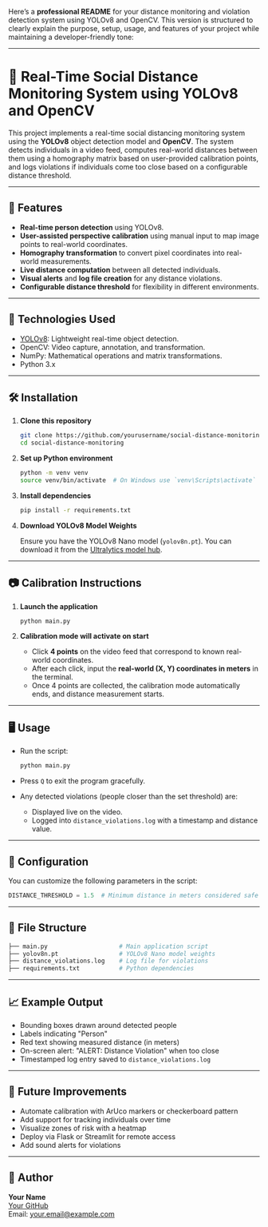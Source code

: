 Here’s a **professional README** for your distance monitoring and violation detection system using YOLOv8 and OpenCV. This version is structured to clearly explain the purpose, setup, usage, and features of your project while maintaining a developer-friendly tone:

---

# 📏 Real-Time Social Distance Monitoring System using YOLOv8 and OpenCV

This project implements a real-time social distancing monitoring system using the **YOLOv8** object detection model and **OpenCV**. The system detects individuals in a video feed, computes real-world distances between them using a homography matrix based on user-provided calibration points, and logs violations if individuals come too close based on a configurable distance threshold.

---

## 🚀 Features

- **Real-time person detection** using YOLOv8.
- **User-assisted perspective calibration** using manual input to map image points to real-world coordinates.
- **Homography transformation** to convert pixel coordinates into real-world measurements.
- **Live distance computation** between all detected individuals.
- **Visual alerts** and **log file creation** for any distance violations.
- **Configurable distance threshold** for flexibility in different environments.

---

## 🧠 Technologies Used

- [YOLOv8](https://github.com/ultralytics/ultralytics): Lightweight real-time object detection.
- OpenCV: Video capture, annotation, and transformation.
- NumPy: Mathematical operations and matrix transformations.
- Python 3.x

---

## 🛠️ Installation

1. **Clone this repository**
   ```bash
   git clone https://github.com/yourusername/social-distance-monitoring.git
   cd social-distance-monitoring
   ```

2. **Set up Python environment**
   ```bash
   python -m venv venv
   source venv/bin/activate  # On Windows use `venv\Scripts\activate`
   ```

3. **Install dependencies**
   ```bash
   pip install -r requirements.txt
   ```

4. **Download YOLOv8 Model Weights**

   Ensure you have the YOLOv8 Nano model (`yolov8n.pt`). You can download it from the [Ultralytics model hub](https://github.com/ultralytics/ultralytics/releases).

---

## 📷 Calibration Instructions

1. **Launch the application**
   ```bash
   python main.py
   ```

2. **Calibration mode will activate on start**
   - Click **4 points** on the video feed that correspond to known real-world coordinates.
   - After each click, input the **real-world (X, Y) coordinates in meters** in the terminal.
   - Once 4 points are collected, the calibration mode automatically ends, and distance measurement starts.

---

## 🖥️ Usage

- Run the script:
  ```bash
  python main.py
  ```

- Press `Q` to exit the program gracefully.
- Any detected violations (people closer than the set threshold) are:
  - Displayed live on the video.
  - Logged into `distance_violations.log` with a timestamp and distance value.

---

## 🔧 Configuration

You can customize the following parameters in the script:

```python
DISTANCE_THRESHOLD = 1.5  # Minimum distance in meters considered safe
```

---

## 📂 File Structure

```bash
├── main.py                    # Main application script
├── yolov8n.pt                 # YOLOv8 Nano model weights
├── distance_violations.log    # Log file for violations
├── requirements.txt           # Python dependencies
```

---

## 📈 Example Output

- Bounding boxes drawn around detected people
- Labels indicating "Person"
- Red text showing measured distance (in meters)
- On-screen alert: "ALERT: Distance Violation" when too close
- Timestamped log entry saved to `distance_violations.log`

---

## 🧪 Future Improvements

- Automate calibration with ArUco markers or checkerboard pattern
- Add support for tracking individuals over time
- Visualize zones of risk with a heatmap
- Deploy via Flask or Streamlit for remote access
- Add sound alerts for violations

---

## 👤 Author

**Your Name**  
[Your GitHub](https://github.com/yourusername)  
Email: your.email@example.com  


